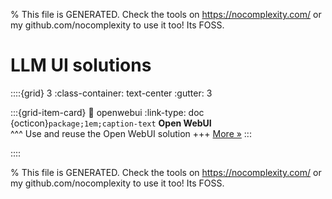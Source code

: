 
% This file is GENERATED. Check the tools on https://nocomplexity.com/ or my github.com/nocomplexity to use it too! Its FOSS. 

# LLM UI solutions 
::::{grid} 3
:class-container: text-center
:gutter: 3 

:::{grid-item-card}
:link: openwebui
:link-type: doc
{octicon}`package;1em;caption-text` **Open WebUI**        
^^^
Use and reuse the Open WebUI solution
+++
[More »](openwebui)
:::

::::


% This file is GENERATED. Check the tools on https://nocomplexity.com/ or my github.com/nocomplexity to use it too! Its FOSS. 

